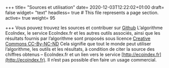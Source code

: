 +++
title= "Sources et utilisation"
date= 2020-12-03T12:22:02+01:00
draft= false
widget= "text"
headless= true  # This file represents a page section.
active= true
weight= 95

+++
Vous pouvez trouvez les sources et contribuer sur [Github]()
L’algorithme EcoIndex, le service EcoIndex.fr et les autres outils associés,
ainsi que les résultats fournis par l’algorithme sont proposés sous licence [Creative Commons CC-By-NC-ND](https://creativecommons.org/licenses/by-nc-nd/2.0/fr/)
Cela signifie que tout le monde peut utiliser l’algorithme, les outils et les résultats,
à condition de citer la source des chiffres obtenus – EcoIndex.fr et un lien vers le service [http://ecoindex.fr](http://ecoindex.fr).
Il n’est pas possible d’en faire un usage commercial.
